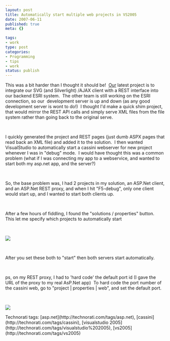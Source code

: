 ```yaml
--- 
layout: post
title: Automatically start multiple web projects in VS2005
date: 2007-06-11
published: true
meta: {}

tags: 
- work
type: post
categories: 
- Programming
- tips
- work
status: publish
---
```



This was a bit harder than I thought it should be!  [Our](http://www.sss-resarch.com/) latest project is to integrate our SVG (and Silverlight) /AJAX client with a REST interface into our backend ESRI system.  The other team is still working on the ESRI connection, so our  development server is up and down (as any good development server is wont to do!)  I thought I'd make a quick shim project, that would mirror the REST API calls and simply serve XML files from the file system rather than going back to the original serve.

 

 

 

I quickly generated the project and REST pages (just dumb ASPX pages that read back an XML file) and added it to the solution.  I then wanted VisualStudio to automatically start a cassini webserver for new project whenever I was in "debug" mode.  I would have thought this was a common problem (what if I was connecting my app to a webservice, and wanted to start both my asp.net app, and the server?)

 

 

 

So, the base problem was, I had 2 projects in my solution, an ASP.Net client, and an ASP.Net REST proxy, and when I hit "F5-debug", only one client would start up, and I wanted to start both clients up.

 

 

 

After a few hours of fiddling, I found the "solutions / properties" button.  This let me specify which projects to automatically start

 

 

 

[![](http://media.eick.us/2011/05/541687580_c29f7143ba.jpg)](http://farm2.static.flickr.com/1228/541687580_5148a35ade_o.png) 

 

 

 

After you set these both to "start" then both servers start automatically.

 

 

 

ps, on my REST proxy, I had to 'hard code' the default port id (I gave the URL of the proxy to my real AsP.Net app)  To hard code the port number of the cassini web, go to "project | properties | web", and set the default port.

 

 

 

[![](http://media.eick.us/2011/05/541828521_f3d169d631.jpg)](http://farm2.static.flickr.com/1132/541828521_d480956bb2_o.png) 

 <div class="wlWriterSmartContent" style="padding-right: 0px;padding-left: 0px;padding-bottom: 0px;margin: 0px;padding-top: 0px">Technorati tags: [asp.net](http://technorati.com/tags/asp.net), [cassini](http://technorati.com/tags/cassini), [visualstudio 2005](http://technorati.com/tags/visualstudio%202005), [vs2005](http://technorati.com/tags/vs2005)</div>
